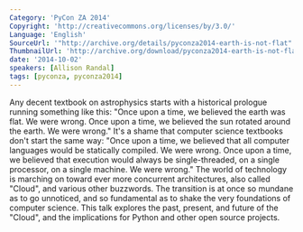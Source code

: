 ```yaml
---
Category: 'PyCon ZA 2014'
Copyright: 'http://creativecommons.org/licenses/by/3.0/'
Language: 'English'
SourceUrl: '"http://archive.org/details/pyconza2014-earth-is-not-flat"'
ThumbnailUrl: 'http://archive.org/download/pyconza2014-earth-is-not-flat/pyconza2014-earth-is-not-flat.thumbs/7%20A%20The%20Earth%20is%20not%20Flat%20%28and%20other%20Heresies%29-_003030.jpg'
date: '2014-10-02'
speakers: [Allison Randal]
tags: [pyconza, pyconza2014]
---
```

Any decent textbook on astrophysics starts with a historical prologue running something like this: "Once upon a time, we believed the earth was flat. We were wrong. Once upon a time, we believed the sun rotated around the earth. We were wrong." It's a shame that computer science textbooks don't start the same way: "Once upon a time, we believed that all computer languages would be statically compiled. We were wrong. Once upon a time, we believed that execution would always be single-threaded, on a single processor, on a single machine. We were wrong." The world of technology is marching on toward ever more concurrent architectures, also called "Cloud", and various other buzzwords. The transition is at once so mundane as to go unnoticed, and so fundamental as to shake the very foundations of computer science. This talk explores the past, present, and future of the "Cloud", and the implications for Python and other open source projects.
